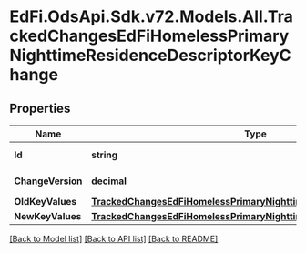 # EdFi.OdsApi.Sdk.v72.Models.All.TrackedChangesEdFiHomelessPrimaryNighttimeResidenceDescriptorKeyChange

## Properties

Name | Type | Description | Notes
------------ | ------------- | ------------- | -------------
**Id** | **string** | Resource identifier | [optional] 
**ChangeVersion** | **decimal** | Change version | [optional] 
**OldKeyValues** | [**TrackedChangesEdFiHomelessPrimaryNighttimeResidenceDescriptorKey**](TrackedChangesEdFiHomelessPrimaryNighttimeResidenceDescriptorKey.md) |  | [optional] 
**NewKeyValues** | [**TrackedChangesEdFiHomelessPrimaryNighttimeResidenceDescriptorKey**](TrackedChangesEdFiHomelessPrimaryNighttimeResidenceDescriptorKey.md) |  | [optional] 

[[Back to Model list]](../../README.md#documentation-for-models) [[Back to API list]](../../README.md#documentation-for-api-endpoints) [[Back to README]](../../README.md)

